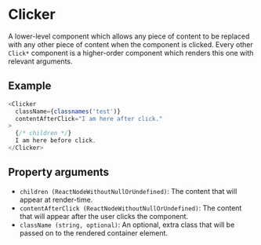 # Clicker

A lower-level component which allows any piece of content to be replaced with any other piece of content when the component is clicked. Every other `Click*` component is a higher-order component which renders this one with relevant arguments.

## Example

```javascript
<Clicker
  className={classnames('test')}
  contentAfterClick="I am here after click."
>
  {/* children */}
  I am here before click.
</Clicker>
```

## Property arguments

* `children (ReactNodeWithoutNullOrUndefined)`: The content that will appear at render-time.
* `contentAfterClick (ReactNodeWithoutNullOrUndefined)`: The content that will appear after the user clicks the component.
* `className (string, optional)`: An optional, extra class that will be passed on to the rendered container element.
